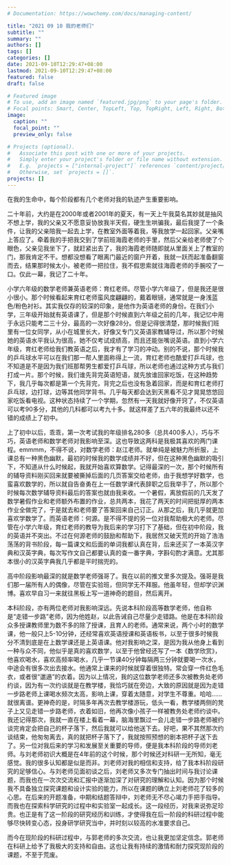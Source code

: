 ```yaml
---
# Documentation: https://wowchemy.com/docs/managing-content/

title: "2021 09 10 我的老师们"
subtitle: ""
summary: ""
authors: []
tags: []
categories: []
date: 2021-09-10T12:29:47+08:00
lastmod: 2021-09-10T12:29:47+08:00
featured: false
draft: false

# Featured image
# To use, add an image named `featured.jpg/png` to your page's folder.
# Focal points: Smart, Center, TopLeft, Top, TopRight, Left, Right, BottomLeft, Bottom, BottomRight.
image:
  caption: ""
  focal_point: ""
  preview_only: false

# Projects (optional).
#   Associate this post with one or more of your projects.
#   Simply enter your project's folder or file name without extension.
#   E.g. `projects = ["internal-project"]` references `content/project/deep-learning/index.md`.
#   Otherwise, set `projects = []`.
projects: []
---
```

 在我的生命中，每个阶段都有几个老师对我的轨迹产生重要影响。
 
 二十年前，大约是在2000年或者2001年的夏天，有一天上午我莫名其妙就是抽风不想上学，我的父亲又不愿意妥协放我半天假，硬生生哄骗我，最后我提了一个条件，让我的父亲陪我一起去上学，在教室外面等着我，等我放学一起回家。父亲嘴上答应了。牵着我的手把我交到了学前班海霞老师的手里，然后父亲给老师使了个眼色，父亲见我坐下了，就赶紧出去了，我的海霞老师随即就从里面关上了教室的门，那我肯定不干。想都没想看了眼离门最近的窗户开着，我就一跃而起准备翻窗而去，结果那时候太小，被老师一把拉住，我不假思索就往海霞老师的手腕咬了一口。仅此一幕，我记了二十年。
 
 小学六年级的数学老师兼英语老师：育红老师。尽管小学六年级了，但是我还是很小很小。那个时候看起来育红老师蛮风度翩翩的，戴着眼镜，通常就是一身浅蓝色/粉色衬衫。其实我仅存的较深的印象，是他作为英语老师的身份。在我们小学，三年级开始就有英语课了，但是那个时候直到六年级之前的几年，我记忆中用于永远只能考二三十分，最高的一次好像28分。但是记得很清楚，那时候我们班里有一位女同学，从小在城里长大，好像又专门又英语家教辅导过，所以那个时候她的英语水平我认为很高，她不仅考试成绩高，而且还能张嘴说英语。直到小学六年级，育红老师给我们教英语之后，我才有了学习的冲动。别的不说，那个时候我的乒乓球水平可以在我们那一帮人里面称得上一流，育红老师也酷爱打乒乓球，也不知道是不是因为我们班那帮男生都爱打乒乓球，所以老师也通过这种方式与我们打成一片。那个时候，我们谁先背完英语短语，就先放谁回家吃饭，在这种趋势下，我几乎每次都是第一个先背完，背完之后也没有急着回家，而是和育红老师打乒乓球，边打球，边等其他同学背书。几乎每天都会达到天黑看不见才晃晃悠悠回家吃饭看电视。这种状态持续了一个学期，忽然有一天我就好像开窍了，不仅英语可以考90多分，其他的几科都可以考九十多。就这样差了五六年的我最终以还不错的成绩上了初中。
 
 上了初中以后，乖乖，第一次考试我的年级排名280多（总共400多人），巧与不巧，英语老师和数学老师对我影响至深。这也导致这两科是我极其喜欢的两门课程。emmmm，不得不说，对数学老师：赵江老师。就单纯是被魅力所折服，上课总有一种黑色幽默，最初的时候我的数学成绩并不好，但在这种黑色幽默的吸引下，不知道从什么时候起，我就开始喜欢算数学。记得最深的一次，那个时候所有的辅导资料刚买回来就要被撕掉后面的几页答案交给老师，由于我想学好数学，也蛮喜欢数学的，所以就自告奋勇在上一任数学课代表辞职之后我举手了，所以那个时候每次数学辅导资料最后的答案也就由我来收。一个暑假，离放假前的几天发了数学暑假作业和老师额外布置的作业，总共两本，我花了两天的时间把挺厚的两本作业全做完了，于是就去和老师要了答案回来自己订正。从那之后，我几乎就更加喜欢学数学了。而英语老师：何源。是不得不提的另一位对我帮助极大的老师。尽管在小学六年级，育红老师的教导为我后来的学习打下了基础，但在初中阶段，我的英语并不突出。不过在何源老师的鼓励和帮助下，我居然又破天荒的开始了浩浩荡荡的背书阶段，每一篇课文和后面的单词我都认真在背，后来还买了一本英汉字典和汉英字典，每次写作文自己都要认真的查一番字典，字斟句酌才满意。尤其那本很小的汉英字典我几乎都是平时揣兜的。
 
 高中阶段影响最深的就是数学老师强哥了。我在以前的推文里多次提及。强哥是我们那一届所有人的偶像，尽管在实验班，但同学无不拜服。他虽年轻，但却学识渊博。喜欢早自习一来就往黑板上写一道神奇的题目，然后离开。
 
 本科阶段，亦有两位老师对我影响深远。先说本科阶段高等数学老师，他自称是“走错一步路”老师，因为他姓赵，以此告诫自己尽量少走错路。他是在本科阶段众多授课教师里为数不多的除了授课，且育人的老师。通常来说，两个小时的数学课，他一般只上5-10分钟，还经常喜欢英语授课和英语板书，以至于很多时候我分不清到底是在上数学课还是上英语课。他对我影响之深，是因为我从他身上看到一种与众不同，他似乎是真的喜欢数学，以至于他曾经还写了一本《数学欣赏》，他喜欢喝水，喜欢高频率喝水，几乎一节课40分钟每隔两三分钟就要喝一次水，中途会有很多次出去接水。他通常上课来的时候就穿着很独特。常会穿一件红色毛衣，或者很“邋遢”的衣着。因为以上情况，我的这位数学老师还多次被教务处老师约谈，因为有一次约谈就是在教学楼，我恰巧就在旁边，大致的原因就是因为走错一步路老师上课喝水频次太高，影响上课，穿着太随意，对学生不尊重。哈哈……就很离谱。更神奇的是，时隔多年再次去教学楼游玩，低头一看，教学楼两侧的凳子上又见走错一步路老师，衣着如旧，他再次像小孩子一样被教务处老师约谈中。我还记得那次，我就一直在楼上看着一幕，脑海里飘过一会儿走错一步路老师被约谈完肯定会把自己的杯子落下，然后我就可以给他送下去。好吧，果不其然那次约谈结束，他匆匆离去，真的就把杯子落下了，我就按照预想的剧本把杯子送下去了。另一位对我后来的学习和发展至关重要的导师，便是我本科阶段的导师刘老师。与刘老师初识大概是在4年前的这个时候，那个时候还对科研一无所知，毫无感觉。我的很多认知都是似是而非。刘老师对我的相信和支持，给了我本科阶段研究的足够信心。与刘老师见面初谈之后，刘老师又多次专门抽出时间与我讨论课题，而我也在一次次交流和汇报中逐渐加深了对研究的理解和认知。因为那个时候我不具备独立探究课题和设计实验的能力，所以在课题的确立上刘老师花了较多的心思。在后来的开题准备，中期和结题答辩中，刘老师无不尽心竭力手把手指导。而我也在探索科学研究的过程中和实验室一起成长。这一段经历，对我来说弥足珍贵。也正是有了这一阶段的研究经历和训练，才使得我在后一阶段的科研过程中能够尽快转变心态，投身研学研究当中，并时刻以较高的水准要求自己。
 
而今在现阶段的科研过程中，与郭老师的多次交流，也让我更加坚定信念。郭老师在科研上给予了我极大的支持和自由。这也让我有持续的激情和耐力探究现阶段的课题，不至于荒废。

